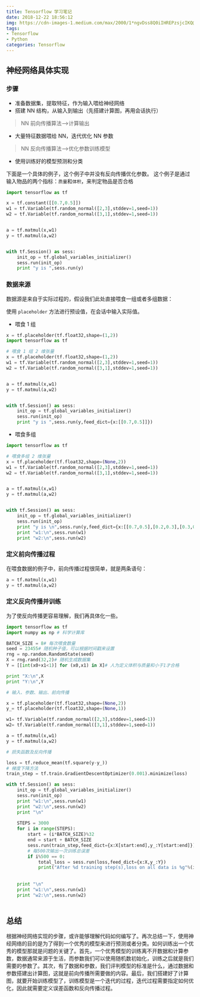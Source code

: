 ```yaml
---
title: Tensorflow 学习笔记
date: 2018-12-22 18:56:12
img: https://cdn-images-1.medium.com/max/2000/1*ngvDss8Q0iIHREPzsjcIKQ@2x.png
tags:
- Tensorflow
- Python
categories: Tensorflow
---
```


## 神经网络具体实现

### 步骤

- 准备数据集，提取特征，作为输入喂给神经网络
- 搭建 NN 结构，从输入到输出（先搭建计算图，再用会话执行）
> NN 前向传播算法-->计算输出
- 大量特征数据喂给 NN，迭代优化 NN 参数
> NN 反向传播算法-->优化参数训练模型
- 使用训练好的模型预测和分类

下面是一个具体的例子，这个例子中并没有反向传播优化参数。
这个例子是通过输入物品的两个指标：`质量`和`体积`，来判定物品是否合格

```python
import tensorflow as tf

x = tf.constant([[0.7,0.5]])
w1 = tf.Variable(tf.random_normal([2,3],stddev=1,seed=1))
w2 = tf.Variable(tf.random_normal([3,1],stddev=1,seed=1))


a = tf.matmul(x,w1)
y = tf.matmul(a,w2)


with tf.Session() as sess:
    init_op = tf.global_variables_initializer()
    sess.run(init_op)
    print "y is ",sess.run(y)
```

### 数据来源

数据源是来自于实际过程的，假设我们此处直接喂食一组或者多组数据：

使用 `placeholder` 方法进行预设值，在会话中输入实际值。

- 喂食 1 组

```python
x = tf.placeholder(tf.float32,shape=(1,2)) 
import tensorflow as tf

# 喂食 1 组 2 维张量
x = tf.placeholder(tf.float32,shape=(1,2))
w1 = tf.Variable(tf.random_normal([2,3],stddev=1,seed=1))
w2 = tf.Variable(tf.random_normal([3,1],stddev=1,seed=1))


a = tf.matmul(x,w1)
y = tf.matmul(a,w2)


with tf.Session() as sess:
    init_op = tf.global_variables_initializer()
    sess.run(init_op)
    print "y is ",sess.run(y,feed_dict={x:[[0.7,0.5]]})
```

- 喂食多组

```python
import tensorflow as tf

# 喂食多组 2 维张量
x = tf.placeholder(tf.float32,shape=(None,2))
w1 = tf.Variable(tf.random_normal([2,3],stddev=1,seed=1))
w2 = tf.Variable(tf.random_normal([3,1],stddev=1,seed=1))


a = tf.matmul(x,w1)
y = tf.matmul(a,w2)


with tf.Session() as sess:
    init_op = tf.global_variables_initializer()
    sess.run(init_op)
    print "y is \n",sess.run(y,feed_dict={x:[[0.7,0.5],[0.2,0.3],[0.3,0.4],[0.4,0.5]]})
    print "w1:\n",sess.run(w1)
    print "w2:\n",sess.run(w2)
```

### 定义前向传播过程

在喂食数据的例子中，前向传播过程很简单，就是两条语句：

```python
a = tf.matmul(x,w1)
y = tf.matmul(a,w2)
```


### 定义反向传播并训练

为了使反向传播更容易理解，我们再具体化一些。

```python
import tensorflow as tf
import numpy as np # 科学计算库

BATCH_SIZE = 8# 每次喂食数量
seed = 23455# 随机种子值，可以根据时间戳来设置
rng = np.random.RandomState(seed)
X = rng.rand(32,2)# 随机生成数据集
Y = [[int(x0+x1<1)] for (x0,x1) in X]# 人为定义体积与质量和小于1才合格

print "X:\n",X
print "Y:\n",Y

# 输入、参数、输出、前向传播

x = tf.placeholder(tf.float32,shape=(None,2))
y_= tf.placeholder(tf.float32,shape=(None,1))

w1= tf.Variable(tf.random_normal([2,3],stddev=1,seed=1))
w2= tf.Variable(tf.random_normal([3,1],stddev=1,seed=1))

a = tf.matmul(x,w1)
y = tf.matmul(a,w2)

# 损失函数及反向传播

loss = tf.reduce_mean(tf.square(y-y_))
# 梯度下降方法
train_step = tf.train.GradientDescentOptimizer(0.001).minimize(loss)

with tf.Session() as sess:
    init_op = tf.global_variables_initializer()
    sess.run(init_op)
    print "w1:\n",sess.run(w1)
    print "w2:\n",sess.run(w2)
    print "\n"
    
    STEPS = 3000
    for i in range(STEPS):
        start = (i*BATCH_SIZE)%32
        end = start + BATCH_SIZE
        sess.run(train_step,feed_dict={x:X[start:end],y_:Y[start:end]})
        # 每500次输出一次训练总误差
        if i%500 == 0:
            total_loss = sess.run(loss,feed_dict={x:X,y_:Y})
            print("After %d training step(s),loss on all data is %g"%(i,total_loss))
            
        
    print "\n"
    print "w1:\n",sess.run(w1)
    print "w2:\n",sess.run(w2)
        
```

## 总结

根据神经网络实现的步骤，或许能够理解代码如何编写了。再次总结一下，使用神经网络的目的是为了得到一个优秀的模型来进行预测或者分类。如何训练出一个优秀的模型那就是问题的关键了。首先，一个优秀模型的训练离不开数据和计算参数，数据通常来源于生活，而参数我们可以使用随机数初始化，训练之后就是我们需要的参数了。其次，有了数据和参数，我们评判模型的标准是什么，通过数据和参数搭建出计算图，这就是前向传播所需要做的内容。最后，我们搭建好了计算图，就要开始训练模型了，训练模型是一个迭代的过程，迭代过程需要指定如何优化，因此就需要定义误差函数和反向传播过程。